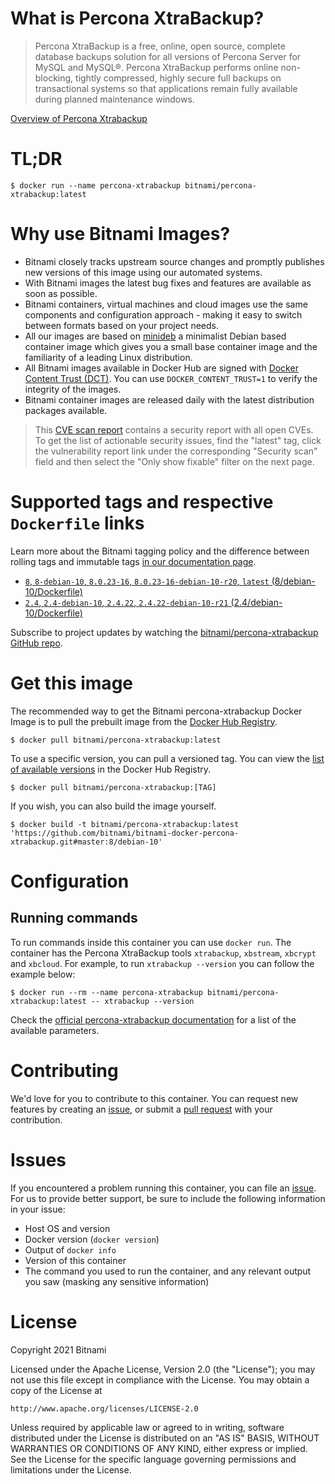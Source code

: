 
# What is Percona XtraBackup?

> Percona XtraBackup is a free, online, open source, complete database backups solution for all versions of Percona Server for MySQL and MySQL®. Percona XtraBackup performs online non-blocking, tightly compressed, highly secure full backups on transactional systems so that applications remain fully available during planned maintenance windows.

[Overview of Percona Xtrabackup](https://www.percona.com/software/mysql-database/percona-xtrabackup/)

# TL;DR

```console
$ docker run --name percona-xtrabackup bitnami/percona-xtrabackup:latest
```

# Why use Bitnami Images?

* Bitnami closely tracks upstream source changes and promptly publishes new versions of this image using our automated systems.
* With Bitnami images the latest bug fixes and features are available as soon as possible.
* Bitnami containers, virtual machines and cloud images use the same components and configuration approach - making it easy to switch between formats based on your project needs.
* All our images are based on [minideb](https://github.com/bitnami/minideb) a minimalist Debian based container image which gives you a small base container image and the familiarity of a leading Linux distribution.
* All Bitnami images available in Docker Hub are signed with [Docker Content Trust (DCT)](https://docs.docker.com/engine/security/trust/content_trust/). You can use `DOCKER_CONTENT_TRUST=1` to verify the integrity of the images.
* Bitnami container images are released daily with the latest distribution packages available.


> This [CVE scan report](https://quay.io/repository/bitnami/percona-xtrabackup?tab=tags) contains a security report with all open CVEs. To get the list of actionable security issues, find the "latest" tag, click the vulnerability report link under the corresponding "Security scan" field and then select the "Only show fixable" filter on the next page.

# Supported tags and respective `Dockerfile` links

Learn more about the Bitnami tagging policy and the difference between rolling tags and immutable tags [in our documentation page](https://docs.bitnami.com/tutorials/understand-rolling-tags-containers/).


* [`8`, `8-debian-10`, `8.0.23-16`, `8.0.23-16-debian-10-r20`, `latest` (8/debian-10/Dockerfile)](https://github.com/bitnami/bitnami-docker-percona-xtrabackup/blob/8.0.23-16-debian-10-r20/8/debian-10/Dockerfile)
* [`2.4`, `2.4-debian-10`, `2.4.22`, `2.4.22-debian-10-r21` (2.4/debian-10/Dockerfile)](https://github.com/bitnami/bitnami-docker-percona-xtrabackup/blob/2.4.22-debian-10-r21/2.4/debian-10/Dockerfile)

Subscribe to project updates by watching the [bitnami/percona-xtrabackup GitHub repo](https://github.com/bitnami/bitnami-docker-percona-xtrabackup).

# Get this image

The recommended way to get the Bitnami percona-xtrabackup Docker Image is to pull the prebuilt image from the [Docker Hub Registry](https://hub.docker.com/r/bitnami/percona-xtrabackup).

```console
$ docker pull bitnami/percona-xtrabackup:latest
```

To use a specific version, you can pull a versioned tag. You can view the [list of available versions](https://hub.docker.com/r/bitnami/percona-xtrabackup/tags/) in the Docker Hub Registry.

```console
$ docker pull bitnami/percona-xtrabackup:[TAG]
```

If you wish, you can also build the image yourself.

```console
$ docker build -t bitnami/percona-xtrabackup:latest 'https://github.com/bitnami/bitnami-docker-percona-xtrabackup.git#master:8/debian-10'
```

# Configuration

## Running commands

To run commands inside this container you can use `docker run`. The container has the Percona XtraBackup tools `xtrabackup`, `xbstream`, `xbcrypt` and `xbcloud`. For example, to run `xtrabackup --version` you can follow the example below:

```console
$ docker run --rm --name percona-xtrabackup bitnami/percona-xtrabackup:latest -- xtrabackup --version
```

Check the [official percona-xtrabackup documentation](https://www.percona.com/doc/percona-xtrabackup/LATEST/manual.html) for a list of the available parameters.

# Contributing

We'd love for you to contribute to this container. You can request new features by creating an [issue](https://github.com/bitnami/bitnami-docker-percona-xtrabackup/issues), or submit a [pull request](https://github.com/bitnami/bitnami-docker-percona-xtrabackup/pulls) with your contribution.

# Issues

If you encountered a problem running this container, you can file an [issue](https://github.com/bitnami/bitnami-docker-percona-xtrabackup/issues/new). For us to provide better support, be sure to include the following information in your issue:

- Host OS and version
- Docker version (`docker version`)
- Output of `docker info`
- Version of this container
- The command you used to run the container, and any relevant output you saw (masking any sensitive information)

# License

Copyright 2021 Bitnami

Licensed under the Apache License, Version 2.0 (the "License");
you may not use this file except in compliance with the License.
You may obtain a copy of the License at

    http://www.apache.org/licenses/LICENSE-2.0

Unless required by applicable law or agreed to in writing, software
distributed under the License is distributed on an "AS IS" BASIS,
WITHOUT WARRANTIES OR CONDITIONS OF ANY KIND, either express or implied.
See the License for the specific language governing permissions and
limitations under the License.

